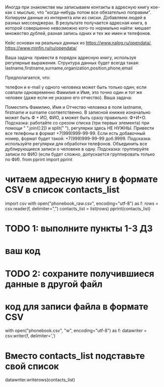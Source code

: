 Иногда при знакомстве мы записываем контакты в адресную книгу кое-как с мыслью, что "когда-нибудь потом все обязательно поправим". Копируем данные из интернета или из смски. Добавляем людей в разных мессенджерах. В результате получается адресная книга, в которой совершенно невозможно кого-то нормально найти: мешает множество дублей, разная запись одних и тех же имен и телефонов.

Кейс основан на реальных данных из https://www.nalog.ru/opendata/, https://www.minfin.ru/ru/opendata/

Ваша задача: привести в порядок адресную книгу, используя регулярные выражения.
Структура данных будет всегда такая:
lastname,firstname,surname,organization,position,phone,email

Предполагается, что:

телефон и e-mail у одного человека может быть только один;
если совпали одновременно Фамилия и Имя, это точно один и тот же человек (даже если не указано его отчество).
Ваша задача:

Поместить Фамилию, Имя и Отчество человека в поля lastname, firstname и surname соответственно. В записной книжке изначально может быть Ф + ИО, ФИО, а может быть сразу правильно: Ф+И+О. Подсказка: работайте со срезом списка (три первых элемента) при помощи " ".join([:2]) и split(" "), регулярки здесь НЕ НУЖНЫ.
Привести все телефоны в формат +7(999)999-99-99. Если есть добавочный номер, формат будет такой: +7(999)999-99-99 доб.9999. Подсказка: используйте регулярки для обработки телефонов.
Объединить все дублирующиеся записи о человеке в одну. Подсказка: группируйте записи по ФИО (если будет сложно, допускается группировать только по ФИ).
from pprint import pprint
# читаем адресную книгу в формате CSV в список contacts_list
import csv
with open("phonebook_raw.csv", encoding="utf-8") as f:
  rows = csv.reader(f, delimiter=",")
  contacts_list = list(rows)
pprint(contacts_list)

# TODO 1: выполните пункты 1-3 ДЗ
# ваш код

# TODO 2: сохраните получившиеся данные в другой файл
# код для записи файла в формате CSV
with open("phonebook.csv", "w", encoding="utf-8") as f:
  datawriter = csv.writer(f, delimiter=',')
  # Вместо contacts_list подставьте свой список
  datawriter.writerows(contacts_list)
